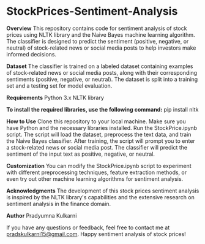 # StockPrices-Sentiment-Analysis

<strong>Overview</strong>
This repository contains code for sentiment analysis of stock prices using NLTK library and the Naive Bayes machine learning algorithm. The classifier is designed to predict the sentiment (positive, negative, or neutral) of stock-related news or social media posts to help investors make informed decisions.

<strong>Dataset</strong>
The classifier is trained on a labeled dataset containing examples of stock-related news or social media posts, along with their corresponding sentiments (positive, negative, or neutral). The dataset is split into a training set and a testing set for model evaluation.

<strong>Requirements</strong>
Python 3.x
NLTK library

<strong>To install the required libraries, use the following command:</strong>
pip install nltk

<strong>How to Use</strong>
Clone this repository to your local machine.
Make sure you have Python and the necessary libraries installed.
Run the StockPrice.ipynb script.
The script will load the dataset, preprocess the text data, and train the Naive Bayes classifier.
After training, the script will prompt you to enter a stock-related news or social media post.
The classifier will predict the sentiment of the input text as positive, negative, or neutral.

<strong>Customization</strong>
You can modify the StockPrice.ipynb script to experiment with different preprocessing techniques, feature extraction methods, or even try out other machine learning algorithms for sentiment analysis.

<strong>Acknowledgments</strong>
The development of this stock prices sentiment analysis is inspired by the NLTK library's capabilities and the extensive research on sentiment analysis in the finance domain.

<strong>Author</strong>
Pradyumna Kulkarni

If you have any questions or feedback, feel free to contact me at pradskulkarni15@gmail.com. Happy sentiment analysis of stock prices!
